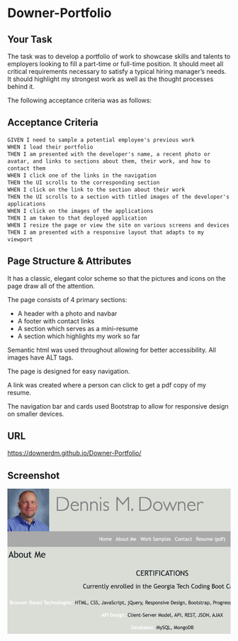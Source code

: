 # Downer-Portfolio

## Your Task

The task was to develop a portfolio of work to showcase skills and talents to employers looking to fill a part-time or full-time position. It should meet all critical requirements necessary to satisfy a typical hiring manager’s needs.  It should highlight my strongest work as well as the thought processes behind it.

The following acceptance criteria was as follows:

## Acceptance Criteria

```
GIVEN I need to sample a potential employee's previous work
WHEN I load their portfolio
THEN I am presented with the developer's name, a recent photo or avatar, and links to sections about them, their work, and how to contact them
WHEN I click one of the links in the navigation
THEN the UI scrolls to the corresponding section
WHEN I click on the link to the section about their work
THEN the UI scrolls to a section with titled images of the developer's applications
WHEN I click on the images of the applications
THEN I am taken to that deployed application
WHEN I resize the page or view the site on various screens and devices
THEN I am presented with a responsive layout that adapts to my viewport
```
## Page Structure & Attributes

It has a classic, elegant color scheme so that the pictures and icons on the page draw all of the attention.

The page consists of 4 primary sections:
  * A header with a photo and navbar
  * A footer with contact links
  * A section which serves as a mini-resume
  * A section which highlights my work so far
  
Semantic html was used throughout allowing for better accessibility.  All images have ALT tags.

The page is designed for easy navigation.

A link was created where a person can click to get a pdf copy of my resume.

The navigation bar and cards used Bootstrap to allow for responsive design on smaller devices.

## URL

https://downerdm.github.io/Downer-Portfolio/

## Screenshot

![Downer Portfolio Page](./assets/images/DMD_Portfolio.png)
